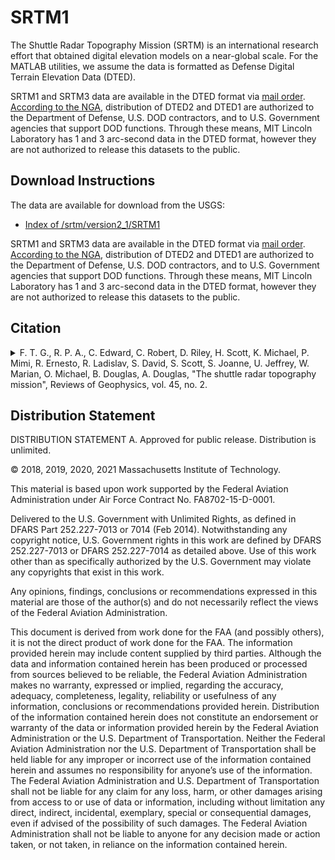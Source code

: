 # SRTM1

The Shuttle Radar Topography Mission (SRTM) is an international research effort that obtained digital elevation models on a near-global scale. For the MATLAB utilities, we assume the data is formatted as Defense Digital Terrain Elevation Data (DTED).

SRTM1 and SRTM3 data are available in the DTED format via [mail order]((https://dds.cr.usgs.gov/srtm/version2_1/Documentation/SRTM_Topo.pdf)). [According to the NGA](https://www.nga.mil/ProductsServices/TopographicalTerrestrial/Pages/DigitalTerrainElevationData.aspx), distribution of DTED2 and DTED1 are authorized to the Department of Defense, U.S. DOD contractors, and to U.S. Government agencies that support DOD functions. Through these means, MIT Lincoln Laboratory has 1 and 3 arc-second data in the DTED format, however they are not authorized to release this datasets to the public.

## Download Instructions

The data are available for download from the USGS:

* [Index of /srtm/version2_1/SRTM1](https://dds.cr.usgs.gov/srtm/version2_1/SRTM1/)

SRTM1 and SRTM3 data are available in the DTED format via [mail order]((https://dds.cr.usgs.gov/srtm/version2_1/Documentation/SRTM_Topo.pdf)). [According to the NGA](https://www.nga.mil/ProductsServices/TopographicalTerrestrial/Pages/DigitalTerrainElevationData.aspx), distribution of DTED2 and DTED1 are authorized to the Department of Defense, U.S. DOD contractors, and to U.S. Government agencies that support DOD functions. Through these means, MIT Lincoln Laboratory has 1 and 3 arc-second data in the DTED format, however they are not authorized to release this datasets to the public.

## Citation

<details> <summary>F. T. G., R. P. A., C. Edward, C. Robert, D. Riley, H. Scott, K. Michael, P. Mimi, R. Ernesto, R. Ladislav, S. David, S. Scott, S. Joanne, U. Jeffrey, W. Marian, O. Michael, B. Douglas, A. Douglas, "The shuttle radar topography mission", Reviews of Geophysics, vol. 45, no. 2.</summary>
<p>

```tex
@article{farrShuttleRadarTopography2007,
  title = {The {{Shuttle Radar Topography Mission}}},
  volume = {45},
  copyright = {Copyright 2007 by the American Geophysical Union.},
  issn = {1944-9208},
  abstract = {The Shuttle Radar Topography Mission produced the most complete, highest-resolution digital elevation model of the Earth. The project was a joint endeavor of NASA, the National Geospatial-Intelligence Agency, and the German and Italian Space Agencies and flew in February 2000. It used dual radar antennas to acquire interferometric radar data, processed to digital topographic data at 1 arc sec resolution. Details of the development, flight operations, data processing, and products are provided for users of this revolutionary data set.},
  language = {en},
  number = {2},
  journal = {Reviews of Geophysics},
  doi = {10.1029/2005RG000183},
  author = {Farr, Tom G. and Rosen, Paul A. and Caro, Edward and Crippen, Robert and Duren, Riley and Hensley, Scott and Kobrick, Michael and Paller, Mimi and Rodriguez, Ernesto and Roth, Ladislav and Seal, David and Shaffer, Scott and Shimada, Joanne and Umland, Jeffrey and Werner, Marian and Oskin, Michael and Burbank, Douglas and Alsdorf, Douglas},
  year = {2007},
  keywords = {interferometry,radar,topography},
}
```
</p>
</details>

## Distribution Statement

DISTRIBUTION STATEMENT A. Approved for public release. Distribution is unlimited.

© 2018, 2019, 2020, 2021 Massachusetts Institute of Technology.

This material is based upon work supported by the Federal Aviation Administration under Air Force Contract No. FA8702-15-D-0001.

Delivered to the U.S. Government with Unlimited Rights, as defined in DFARS Part 252.227-7013 or 7014 (Feb 2014). Notwithstanding any copyright notice, U.S. Government rights in this work are defined by DFARS 252.227-7013 or DFARS 252.227-7014 as detailed above. Use of this work other than as specifically authorized by the U.S. Government may violate any copyrights that exist in this work.

Any opinions, findings, conclusions or recommendations expressed in this material are those of the author(s) and do not necessarily reflect the views of the Federal Aviation Administration.

This document is derived from work done for the FAA (and possibly others), it is not the direct product of work done for the FAA. The information provided herein may include content supplied by third parties.  Although the data and information contained herein has been produced or processed from sources believed to be reliable, the Federal Aviation Administration makes no warranty, expressed or implied, regarding the accuracy, adequacy, completeness, legality, reliability or usefulness of any information, conclusions or recommendations provided herein. Distribution of the information contained herein does not constitute an endorsement or warranty of the data or information provided herein by the Federal Aviation Administration or the U.S. Department of Transportation.  Neither the Federal Aviation Administration nor the U.S. Department of Transportation shall be held liable for any improper or incorrect use of the information contained herein and assumes no responsibility for anyone’s use of the information. The Federal Aviation Administration and U.S. Department of Transportation shall not be liable for any claim for any loss, harm, or other damages arising from access to or use of data or information, including without limitation any direct, indirect, incidental, exemplary, special or consequential damages, even if advised of the possibility of such damages. The Federal Aviation Administration shall not be liable to anyone for any decision made or action taken, or not taken, in reliance on the information contained herein.

